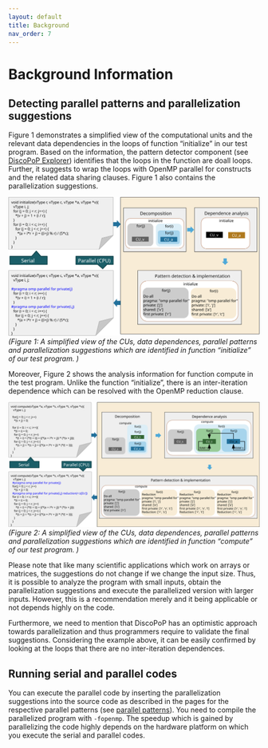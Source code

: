 ```yaml
---
layout: default
title: Background
nav_order: 7
---
```


# Background Information

## Detecting parallel patterns and parallelization suggestions

Figure 1 demonstrates a simplified view of the computational units and the relevant data dependencies in the loops of function “initialize” in our test program. Based on the information, the pattern detector component (see [DiscoPoP Explorer](Pattern_Detection/DiscoPoP_Explorer.md)) identifies that the loops in the function are doall loops. Further, it suggests to wrap the loops with OpenMP parallel for constructs and the related data sharing clauses. Figure 1 also contains the parallelization suggestions. 

![A simplified view of the CUs, data dependences, parallel patterns and parallelization suggestions which are identified in function “initialize” of our test program.](img/init1.svg)
*(Figure 1: A simplified view of the CUs, data dependences, parallel patterns and parallelization suggestions which are identified in function “initialize” of our test program. )*

Moreover, Figure 2 shows the analysis information for function compute in the test program. Unlike the function “initialize”, there is an inter-iteration dependence which can be resolved with the OpenMP reduction clause.  

![A simplified view of the CUs, data dependences, parallel patterns and parallelization suggestions which are identified in function “compute” of our test program.](img/reduction1.svg)
*(Figure 2:  A simplified view of the CUs, data dependences, parallel patterns and parallelization suggestions which are identified in function “compute” of our test program. )*

Please note that like many scientific applications which work on arrays or matrices, the suggestions do not change if we change the input size. Thus, it is possible to analyze the program with small inputs, obtain the parallelization suggestions and execute the parallelized version with larger inputs. However, this is a recommendation merely and it being applicable or not depends highly on the code.

Furthermore, we need to mention that DiscoPoP has an optimistic approach towards parallelization and thus programmers require to validate the final suggestions. Considering the example above, it can be easily confirmed by looking at the loops that there are no inter-iteration dependences.

## Running serial and parallel codes

You can execute the parallel code by inserting the parallelization suggestions into the source code as described in the pages for the respective parallel patterns (see [parallel patterns](Pattern_Detection/Patterns/Patterns.md)). You need to compile the parallelized program with `-fopenmp`. The speedup which is gained by parallelizing the code highly depends on the hardware platform on which you execute the serial and parallel codes.  